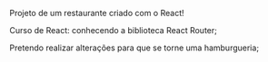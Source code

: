 Projeto de um restaurante criado com o React!

Curso de React: conhecendo a biblioteca React Router;

Pretendo realizar alterações para que se torne uma hamburgueria;

